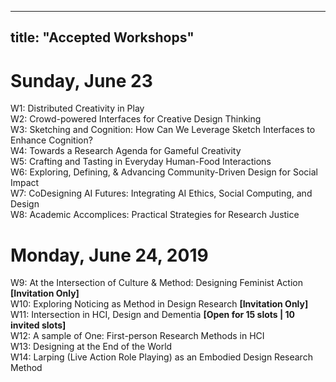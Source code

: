 
---
title: "Accepted Workshops"
---

# Sunday, June 23 
W1: Distributed Creativity in Play </br> 
W2: Crowd-powered Interfaces for Creative Design Thinking </br> 
W3: Sketching and Cognition: How Can We Leverage Sketch Interfaces to Enhance Cognition? </br> 
W4: Towards a Research Agenda for Gameful Creativity </br> 
W5: Crafting and Tasting in Everyday Human-Food Interactions </br> 
W6: Exploring, Defining, & Advancing Community-Driven Design for Social Impact  </br> 
W7: CoDesigning AI Futures: Integrating AI Ethics, Social Computing, and Design </br> 
W8: Academic Accomplices: Practical Strategies for Research Justice </br> 

# Monday, June 24, 2019
W9: At the Intersection of Culture & Method: Designing Feminist Action __[Invitation Only]__ </br> 
W10: Exploring Noticing as Method in Design Research __[Invitation Only]__ </br> 
W11: Intersection in HCI, Design and Dementia __[Open for 15 slots | 10 invited slots]__ </br> 
W12: A sample of One: First-person Research Methods in HCI </br> 
W13: Designing at the End of the World </br> 
W14: Larping (Live Action Role Playing) as an Embodied Design Research Method </br> 
